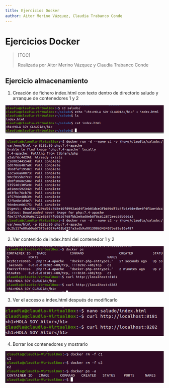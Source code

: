 ```yaml
---
title: Ejercicios Docker
author: Aitor Merino Vázquez, Claudia Trabanco Conde
---
```


# Ejercicios Docker

> [TOC]
>
> Realizada por Aitor Merino Vázquez y Claudia Trabanco Conde

## Ejercicio almacenamiento

1. Creación de fichero index.html con texto dentro de directorio saludo y arranque de contenedores 1 y 2

![MicrosoftTeams-image](Ejercicio%20almacenamiento.assets/MicrosoftTeams-image.png)

![MicrosoftTeams-image(2)](Ejercicio%20almacenamiento.assets/MicrosoftTeams-image(2).png)

2. Ver contenido de index.html del contenedor 1 y 2

![MicrosoftTeams-image(3)](Ejercicio%20almacenamiento.assets/MicrosoftTeams-image(3).png)

3. Ver el acceso a index.html después de modificarlo

![MicrosoftTeams-image(4)](Ejercicio%20almacenamiento.assets/MicrosoftTeams-image(4).png)

4. Borrar los contenedores y mostrarlo

![MicrosoftTeams-image(5)](Ejercicio%20almacenamiento.assets/MicrosoftTeams-image(5).png)
